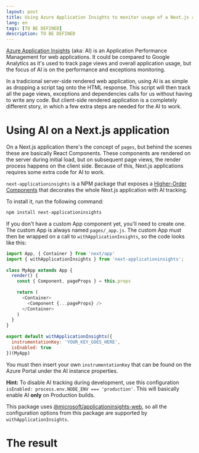 ```yaml
---
layout: post
title: Using Azure Application Insights to monitor usage of a Next.js application
lang: en
tags: [TO BE DEFINED]
description: TO BE DEFINED
---
```


[Azure Application Insights](https://docs.microsoft.com/en-us/azure/azure-monitor/app/app-insights-overview) (aka: AI) is an Application Performance Management for web applications. It could be compared to Google Analytics as it's used to track page views and overall application usage, but the focus of AI is on the performance and exceptions monitoring.

In a tradicional server-side rendered web application, using AI is as simple as dropping a script tag onto the HTML response. This script will then track all the page views, exceptions and dependencies calls for us without having to write any code. But client-side rendered application is a completely different story, in which a few extra steps are needed for the AI to work.

# Using AI on a Next.js application

On a Next.js application there's the concept of `pages`, but behind the scenes these are basically React Components. These components are rendered on the server during initial load, but on subsequent page views, the render process happens on the client side. Because of this, Next.js applications requires some extra code for AI to work.

`next-applicationinsights` is a NPM package that exposes a [Higher-Order Components](https://reactjs.org/docs/higher-order-components.html) that decorates the whole Next.js application with AI tracking.

To install it, run the following command:

```sh
npm install next-applicationinsights
```

If you don't have a custom App component yet, you'll need to create one. The custom App is always named  `pages/_app.js`. The custom App must then be wrapped on a call to `withApplicationInsights`, so the code looks like this:

```javascript
import App, { Container } from 'next/app'
import { withApplicationInsights } from 'next-applicationinsights';
 
class MyApp extends App {
  render() {
    const { Component, pageProps } = this.props
 
    return (
      <Container>
        <Component {...pageProps} />
      </Container>
    )
  }
}
 
export default withApplicationInsights({ 
  instrumentationKey: 'YOUR_KEY_GOES_HERE',
  isEnabled: true
})(MyApp)
```

You must then insert your own `instrumentationKey` that can be found on the Azure Portal under the AI instance properties.

**Hint:** To disable AI tracking during development, use this configuration `isEnabled: process.env.NODE_ENV === 'production'`. This will basically enable AI **only** on Production builds.

This package uses [@microsoft/applicationinsights-web](https://www.npmjs.com/package/@microsoft/applicationinsights-web), so all the configuration options from this package are supported by `withApplicationInsights`.

# The result 